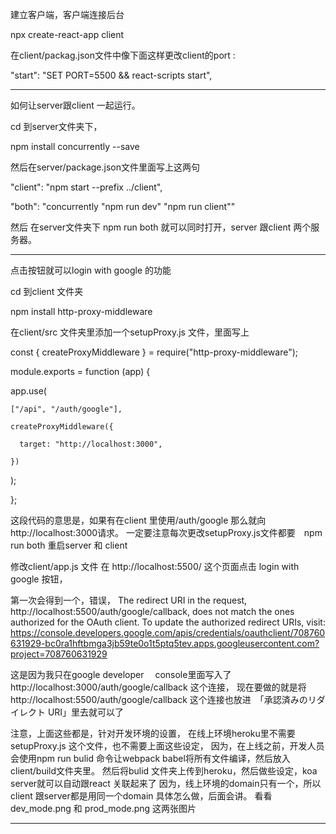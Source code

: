 建立客户端，客户端连接后台


npx create-react-app client

在client/packag.json文件中像下面这样更改client的port :

"start": "SET PORT=5500 && react-scripts start",

----------------------------------------------------------

如何让server跟client 一起运行。

cd 到server文件夹下，

npm install concurrently --save

然后在server/package.json文件里面写上这两句

"client": "npm start --prefix ../client",

"both": "concurrently \"npm run dev\" \"npm run client\""

然后 在server文件夹下 npm run both 就可以同时打开，server 跟client 两个服务器。

--------------------------------------------------------------
点击按钮就可以login with google 的功能



cd 到client 文件夹

npm install http-proxy-middleware

在client/src 文件夹里添加一个setupProxy.js 文件，里面写上

const { createProxyMiddleware } = require("http-proxy-middleware");

module.exports = function (app) {

  app.use(
  
    ["/api", "/auth/google"],
    
    createProxyMiddleware({
    
      target: "http://localhost:3000",
      
    })
    
  );
  
};

这段代码的意思是，如果有在client 里使用/auth/google 那么就向http://localhost:3000请求。
一定要注意每次更改setupProxy.js文件都要　npm run both 重启server 和 client

修改client/app.js 文件
在 http://localhost:5500/ 这个页面点击 login with google 按钮，

第一次会得到一个，错误，
The redirect URI in the request, http://localhost:5500/auth/google/callback, does not match the ones authorized for the OAuth client. To update the authorized redirect URIs, visit: https://console.developers.google.com/apis/credentials/oauthclient/708760631929-bc0ra1hftbmga3jb59te0o1t5ptq5tev.apps.googleusercontent.com?project=708760631929

这是因为我只在google developer　 console里面写入了
http://localhost:3000/auth/google/callback 这个连接，
现在要做的就是将
http://localhost:5500/auth/google/callback
这个连接也放进　「承認済みのリダイレクト URI」里去就可以了


注意，上面这些都是，针对开发环境的设置，
在线上环境heroku里不需要setupProxy.js 这个文件，也不需要上面这些设定，
因为，在上线之前，开发人员会使用npm run bulid
命令让webpack babel将所有文件编译，然后放入client/build文件夹里。
然后将bulid 文件夹上传到heroku，然后做些设定，koa server就可以自动跟react
关联起来了
因为，线上环境的domain只有一个，所以client 跟server都是用同一个domain
具体怎么做，后面会讲。
看看dev_mode.png 和 prod_mode.png 这两张图片

-------------------------------------------------------------





